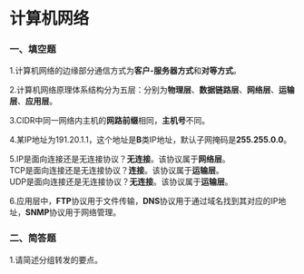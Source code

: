 # 计算机网络
### 一、填空题
1.计算机网络的边缘部分通信方式为**客户-服务器方式**和**对等方式**。  

2.计算机网络原理体系结构分为五层：分别为**物理层**、**数据链路层**、**网络层**、**运输层**、**应用层**。  

3.CIDR中同一网络内主机的**网路前缀**相同，**主机号**不同。  

4.某IP地址为191.20.1.1，这个地址是**B**类IP地址，默认子网掩码是**255.255.0.0**。  

5.IP是面向连接还是无连接协议？**无连接**。该协议属于**网络层**。  
TCP是面向连接还是无连接协议？**连接**。该协议属于**运输层**。  
UDP是面向连接还是无连接协议？**无连接**。该协议属于**运输层**。  

6.应用层中，**FTP**协议用于文件传输，**DNS**协议用于通过域名找到其对应的IP地址，**SNMP**协议用于网络管理。  
### 二、简答题
1.请简述分组转发的要点。